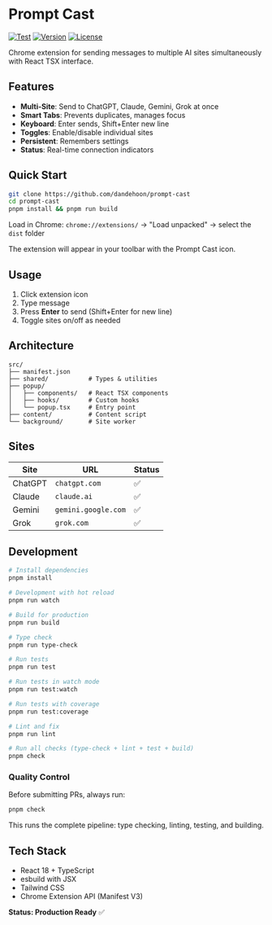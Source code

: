 # Prompt Cast

[![Test](https://github.com/dandehoon/prompt-cast/actions/workflows/test.yml/badge.svg)](https://github.com/dandehoon/prompt-cast/actions/workflows/test.yml)
[![Version](https://img.shields.io/github/v/release/dandehoon/prompt-cast)](https://github.com/dandehoon/prompt-cast/releases)
[![License](https://img.shields.io/github/license/dandehoon/prompt-cast)](LICENSE)

Chrome extension for sending messages to multiple AI sites simultaneously with React TSX interface.

## Features

- **Multi-Site**: Send to ChatGPT, Claude, Gemini, Grok at once
- **Smart Tabs**: Prevents duplicates, manages focus
- **Keyboard**: Enter sends, Shift+Enter new line
- **Toggles**: Enable/disable individual sites
- **Persistent**: Remembers settings
- **Status**: Real-time connection indicators

## Quick Start

```bash
git clone https://github.com/dandehoon/prompt-cast
cd prompt-cast
pnpm install && pnpm run build
```

Load in Chrome: `chrome://extensions/` → "Load unpacked" → select the `dist` folder

The extension will appear in your toolbar with the Prompt Cast icon.

## Usage

1. Click extension icon
2. Type message
3. Press **Enter** to send (Shift+Enter for new line)
4. Toggle sites on/off as needed

## Architecture

```
src/
├── manifest.json
├── shared/           # Types & utilities
├── popup/
│   ├── components/   # React TSX components
│   ├── hooks/        # Custom hooks
│   └── popup.tsx     # Entry point
├── content/          # Content script
└── background/       # Site worker
```

## Sites

| Site    | URL                 | Status |
| ------- | ------------------- | ------ |
| ChatGPT | `chatgpt.com`       | ✅     |
| Claude  | `claude.ai`         | ✅     |
| Gemini  | `gemini.google.com` | ✅     |
| Grok    | `grok.com`          | ✅     |

## Development

```bash
# Install dependencies
pnpm install

# Development with hot reload
pnpm run watch

# Build for production
pnpm run build

# Type check
pnpm run type-check

# Run tests
pnpm run test

# Run tests in watch mode
pnpm run test:watch

# Run tests with coverage
pnpm run test:coverage

# Lint and fix
pnpm run lint

# Run all checks (type-check + lint + test + build)
pnpm check
```

### Quality Control

Before submitting PRs, always run:

```bash
pnpm check
```

This runs the complete pipeline: type checking, linting, testing, and building.

## Tech Stack

- React 18 + TypeScript
- esbuild with JSX
- Tailwind CSS
- Chrome Extension API (Manifest V3)

**Status: Production Ready** ✅
